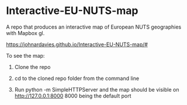 # Interactive-EU-NUTS-map
A repo that produces an interactive map of European NUTS geographies with Mapbox gl.

https://johnardavies.github.io/Interactive-EU-NUTS-map/#

To see the map:

1. Clone the repo

2. cd to the cloned repo folder from the command line 

3. Run python -m SimpleHTTPServer and the map should be visible on  http://127.0.0.1:8000
    8000 being the default port
